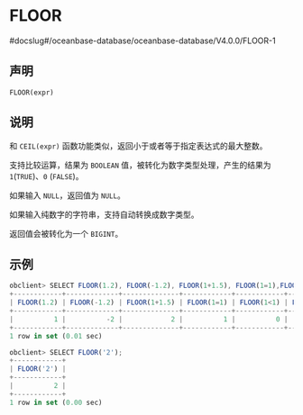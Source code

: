 FLOOR 
==========================
#docslug#/oceanbase-database/oceanbase-database/V4.0.0/FLOOR-1


声明 
-----------------------

```unknow
FLOOR(expr)
```



说明 
-----------------------

和 `CEIL(expr)` 函数功能类似，返回小于或者等于指定表达式的最大整数。

支持比较运算，结果为 `BOOLEAN` 值，被转化为数字类型处理，产生的结果为 `1`(`TRUE`)、`0` (`FALSE`)。

如果输入 `NULL`，返回值为 `NULL`。

如果输入纯数字的字符串，支持自动转换成数字类型。

返回值会被转化为一个 `BIGINT`。

示例 
-----------------------

```javascript
obclient> SELECT FLOOR(1.2), FLOOR(-1.2), FLOOR(1+1.5), FLOOR(1=1),FLOOR(1<1),FLOOR(null);
+------------+-------------+--------------+------------+------------+-------------+
| FLOOR(1.2) | FLOOR(-1.2) | FLOOR(1+1.5) | FLOOR(1=1) | FLOOR(1<1) | FLOOR(null) |
+------------+-------------+--------------+------------+------------+-------------+
|          1 |          -2 |            2 |          1 |          0 |        NULL |
+------------+-------------+--------------+------------+------------+-------------+
1 row in set (0.01 sec)

obclient> SELECT FLOOR('2');
+------------+
| FLOOR('2') |
+------------+
|          2 |
+------------+
1 row in set (0.00 sec)
```


